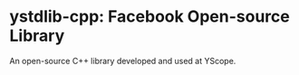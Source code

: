 ystdlib-cpp: Facebook Open-source Library
===================================
An open-source C++ library developed and used at YScope.
